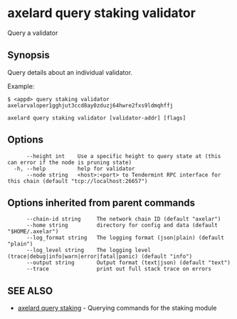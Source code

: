 # axelard query staking validator

Query a validator

## Synopsis

Query details about an individual validator.

Example:

```
$ <appd> query staking validator axelarvaloper1gghjut3ccd8ay0zduzj64hwre2fxs9ldmqhffj
```

```
axelard query staking validator [validator-addr] [flags]
```

## Options

```
      --height int    Use a specific height to query state at (this can error if the node is pruning state)
  -h, --help          help for validator
      --node string   <host>:<port> to Tendermint RPC interface for this chain (default "tcp://localhost:26657")
```

## Options inherited from parent commands

```
      --chain-id string     The network chain ID (default "axelar")
      --home string         directory for config and data (default "$HOME/.axelar")
      --log_format string   The logging format (json|plain) (default "plain")
      --log_level string    The logging level (trace|debug|info|warn|error|fatal|panic) (default "info")
      --output string       Output format (text|json) (default "text")
      --trace               print out full stack trace on errors
```

## SEE ALSO

- [axelard query staking](/cli-docs/v0_27_0/axelard_query_staking) - Querying commands for the staking module
